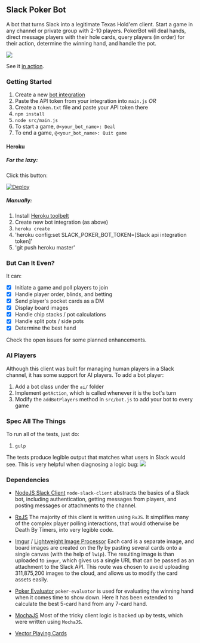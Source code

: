## Slack Poker Bot
A bot that turns Slack into a legitimate Texas Hold'em client. Start a game in any channel or private group with 2-10 players. PokerBot will deal hands, direct message players with their hole cards, query players (in order) for their action, determine the winning hand, and handle the pot.

![](https://s3.amazonaws.com/f.cl.ly/items/1T1a021M3w0W0Y2b0n3Z/Image%202015-08-08%20at%205.45.31%20PM.png)

See it [in action](http://cl.ly/2G3D0B24201O).

### Getting Started
1. Create a new [bot integration](https://my.slack.com/services/new/bot)
1. Paste the API token from your integration into `main.js` _OR_
1. Create a `token.txt` file and paste your API token there
1. `npm install`
1. `node src/main.js`
1. To start a game, `@<your_bot_name>: Deal`
1. To end a game, `@<your_bot_name>: Quit game`

#### Heroku

##### For the lazy:
Click this button:

[![Deploy](https://www.herokucdn.com/deploy/button.png)](https://heroku.com/deploy)

##### Manually:
1. Install [Heroku toolbelt](https://devcenter.heroku.com/articles/getting-started-with-nodejs#set-up)
1. Create new bot integration (as above)
1. `heroku create`
1. 'heroku config:set SLACK_POKER_BOT_TOKEN=[Slack api integration token]'
1. 'git push heroku master'

### But Can It Even?
It can:
- [x] Initiate a game and poll players to join
- [x] Handle player order, blinds, and betting
- [x] Send player's pocket cards as a DM
- [x] Display board images
- [x] Handle chip stacks / pot calculations
- [x] Handle split pots / side pots
- [x] Determine the best hand

Check the open issues for some planned enhancements.

### AI Players
Although this client was built for managing human players in a Slack channel, it has some support for AI players. To add a bot player:

1. Add a bot class under the `ai/` folder
1. Implement `getAction`, which is called whenever it is the bot's turn
1. Modify the `addBotPlayers` method in `src/bot.js` to add your bot to every game

### Spec All The Things
To run all of the tests, just do:

1. `gulp`

The tests produce legible output that matches what users in Slack would see. This is very helpful when diagnosing a logic bug:
![](https://s3.amazonaws.com/f.cl.ly/items/2T2c472a3M390J2T2t3I/Image%202015-07-23%20at%202.26.12%20PM.png)

### Dependencies
* [NodeJS Slack Client](https://github.com/slackhq/node-slack-client)
`node-slack-client` abstracts the basics of a Slack bot, including authentication, getting messages from players, and posting messages or attachments to the channel.

* [RxJS](https://github.com/Reactive-Extensions/RxJS)
The majority of this client is written using `RxJS`. It simplifies many of the complex player polling interactions, that would otherwise be Death By Timers, into very legible code.

* [Imgur](https://github.com/kaimallea/node-imgur) / [Lightweight Image Processor](https://github.com/EyalAr/lwip)
Each card is a separate image, and board images are created on the fly by pasting several cards onto a single canvas (with the help of  `lwip`). The resulting image is than uploaded to `imgur`, which gives us a single URL that can be passed as an attachment to the Slack API. This route was chosen to avoid uploading 311,875,200 images to the cloud, and allows us to modify the card assets easily.

* [Poker Evaluator](https://github.com/chenosaurus/poker-evaluator)
`poker-evaluator` is used for evaluating the winning hand when it comes time to show down. Here it has been extended to calculate the best 5-card hand from any 7-card hand.

* [MochaJS](http://mochajs.org/)
Most of the tricky client logic is backed up by tests, which were written using `MochaJS`.

* [Vector Playing Cards](https://code.google.com/p/vector-playing-cards/)
